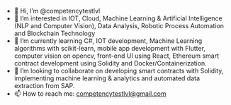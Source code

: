 - 👋 Hi, I’m @competencytestlvl
- 👀 I’m interested in IOT, Cloud, Machine Learning & Artificial Intelligence (NLP and Computer Vision), Data Analysis, Robotic Process Automation and Blockchain Technology
- 🌱 I’m currently learning C#, IOT development, Machine Learning algorithms with scikit-learn, mobile app development with Flutter, computer vision on opencv, front-end UI using React, Ethereum smart contract development using Solidity and Docker/Containerization.
- 💞️ I’m looking to collaborate on developing smart contracts with Solidity, implementing machine learning & analytics and automated data extraction from SAP.
- 📫 How to reach me: competencytestlvl@gmail.com

<!---
competencytestlvl/competencytestlvl is a ✨ special ✨ repository because its `README.md` (this file) appears on your GitHub profile.
You can click the Preview link to take a look at your changes.
--->
